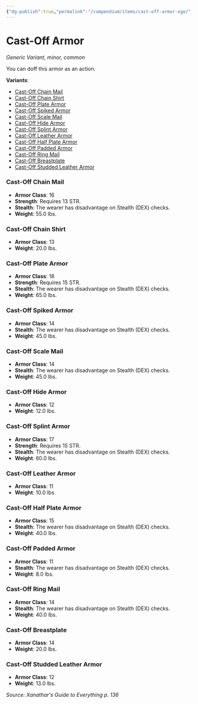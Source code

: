 ```yaml
---
{"dg-publish":true,"permalink":"/compendium/items/cast-off-armor-xge/","tags":["compendium/src/5e/xge","item/rarity/common","item/tier/minor","item/wondrous/wondrous-item"]}
---
```


# Cast-Off Armor
*Generic Variant, minor, common*  


You can doff this armor as an action.

**Variants**:
- [Cast-Off Chain Mail](#Cast-Off%20Chain%20Mail)
- [Cast-Off Chain Shirt](#Cast-Off%20Chain%20Shirt)
- [Cast-Off Plate Armor](#Cast-Off%20Plate%20Armor)
- [Cast-Off Spiked Armor](#Cast-Off%20Spiked%20Armor)
- [Cast-Off Scale Mail](#Cast-Off%20Scale%20Mail)
- [Cast-Off Hide Armor](#Cast-Off%20Hide%20Armor)
- [Cast-Off Splint Armor](#Cast-Off%20Splint%20Armor)
- [Cast-Off Leather Armor](#Cast-Off%20Leather%20Armor)
- [Cast-Off Half Plate Armor](#Cast-Off%20Half%20Plate%20Armor)
- [Cast-Off Padded Armor](#Cast-Off%20Padded%20Armor)
- [Cast-Off Ring Mail](#Cast-Off%20Ring%20Mail)
- [Cast-Off Breastplate](#Cast-Off%20Breastplate)
- [Cast-Off Studded Leather Armor](#Cast-Off%20Studded%20Leather%20Armor)

### Cast-Off Chain Mail

- **Armor Class**: 16
- **Strength**: Requires 13 STR.
- **Stealth**: The wearer has disadvantage on Stealth (DEX) checks.
- **Weight**: 55.0 lbs.

### Cast-Off Chain Shirt

- **Armor Class**: 13
- **Weight**: 20.0 lbs.

### Cast-Off Plate Armor

- **Armor Class**: 18
- **Strength**: Requires 15 STR.
- **Stealth**: The wearer has disadvantage on Stealth (DEX) checks.
- **Weight**: 65.0 lbs.

### Cast-Off Spiked Armor

- **Armor Class**: 14
- **Stealth**: The wearer has disadvantage on Stealth (DEX) checks.
- **Weight**: 45.0 lbs.

### Cast-Off Scale Mail

- **Armor Class**: 14
- **Stealth**: The wearer has disadvantage on Stealth (DEX) checks.
- **Weight**: 45.0 lbs.

### Cast-Off Hide Armor

- **Armor Class**: 12
- **Weight**: 12.0 lbs.

### Cast-Off Splint Armor

- **Armor Class**: 17
- **Strength**: Requires 15 STR.
- **Stealth**: The wearer has disadvantage on Stealth (DEX) checks.
- **Weight**: 60.0 lbs.

### Cast-Off Leather Armor

- **Armor Class**: 11
- **Weight**: 10.0 lbs.

### Cast-Off Half Plate Armor

- **Armor Class**: 15
- **Stealth**: The wearer has disadvantage on Stealth (DEX) checks.
- **Weight**: 40.0 lbs.

### Cast-Off Padded Armor

- **Armor Class**: 11
- **Stealth**: The wearer has disadvantage on Stealth (DEX) checks.
- **Weight**: 8.0 lbs.

### Cast-Off Ring Mail

- **Armor Class**: 14
- **Stealth**: The wearer has disadvantage on Stealth (DEX) checks.
- **Weight**: 40.0 lbs.

### Cast-Off Breastplate

- **Armor Class**: 14
- **Weight**: 20.0 lbs.

### Cast-Off Studded Leather Armor

- **Armor Class**: 12
- **Weight**: 13.0 lbs.


*Source: Xanathar's Guide to Everything p. 136*